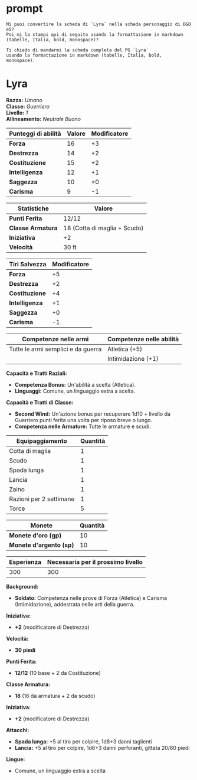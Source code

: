 # prompt

```
Mi puoi convertire la scheda di `Lyra` nella scheda personaggio di D&D e5? 
Poi mi la stampi qui di seguito usando la formattazione in markdown (tabelle, Italia, bold, monospace)?
```

```
Ti chiedo di mandarmi la scheda completa del PG `Lyra`
usando la formattazione in markdown (tabelle, Italia, bold, monospace).
```

# Lyra

**Razza:** *Umano*  
**Classe:** *Guerriero*  
**Livello:** *1*  
**Allineamento:** *Neutrale Buono*  

| **Punteggi di abilità** | **Valore** | **Modificatore** |
| --- | --- | --- |
| **Forza** | 16 | +3 |
| **Destrezza** | 14 | +2 |
| **Costituzione** | 15 | +2 |
| **Intelligenza** | 12 | +1 |
| **Saggezza** | 10 | +0 |
| **Carisma** | 9 | -1 |

| **Statistiche** | **Valore** |
| --- | --- |
| **Punti Ferita** | 12/12 |
| **Classe Armatura** | 18 (Cotta di maglia + Scudo) |
| **Iniziativa** | +2 |
| **Velocità** | 30 ft |

| **Tiri Salvezza** | **Modificatore** |
| --- | --- |
| **Forza** | +5 |
| **Destrezza** | +2 |
| **Costituzione** | +4 |
| **Intelligenza** | +1 |
| **Saggezza** | +0 |
| **Carisma** | -1 |

| **Competenze nelle armi** | **Competenze nelle abilità** |
| --- | --- |
| Tutte le armi semplici e da guerra | Atletica (+5) |
| | Intimidazione (+1) |

**Capacità e Tratti Raziali:**
- **Competenza Bonus:** Un'abilità a scelta (Atletica).
- **Linguaggi:** Comune, un linguaggio extra a scelta.

**Capacità e Tratti di Classe:**
- **Second Wind:** Un'azione bonus per recuperare 1d10 + livello da Guerriero punti ferita una volta per riposo breve o lungo.
- **Competenza nelle Armature:** Tutte le armature e scudi.

| **Equipaggiamento** | **Quantità** |
| --- | --- |
| Cotta di maglia | 1 |
| Scudo | 1 |
| Spada lunga | 1 |
| Lancia | 1 |
| Zaino | 1 |
| Razioni per 2 settimane | 1 |
| Torce | 5 |

| **Monete** | **Quantità** |
| --- | --- |
| **Monete d'oro (gp)** | 10 |
| **Monete d'argento (sp)** | 10 |

| **Esperienza** | **Necessaria per il prossimo livello** |
| --- | --- |
| 300 | 300 |

**Background:**
- **Soldato:** Competenza nelle prove di Forza (Atletica) e Carisma (Intimidazione), addestrata nelle arti della guerra.

**Iniziativa:**
- **+2** (modificatore di Destrezza)

**Velocità:**
- **30 piedi**

**Punti Ferita:**
- **12/12** (10 base + 2 da Costituzione)

**Classe Armatura:**
- **18** (16 da armatura + 2 da scudo)

**Iniziativa:**
- **+2** (modificatore di Destrezza)

**Attacchi:**
- **Spada lunga:** +5 al tiro per colpire, 1d8+3 danni taglienti
- **Lancia:** +5 al tiro per colpire, 1d6+3 danni perforanti, gittata 20/60 piedi

**Lingue:**
- Comune, un linguaggio extra a scelta